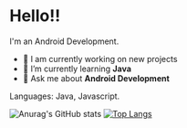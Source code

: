 <h1>Hello!!</h1>

I'm an Android Development.

- 🔭 I am currently working on new projects
- 🌱 I’m currently learning <b>Java</b>
- 💬 Ask me about <b>Android Development</b>

Languages:
Java, Javascript.

![Anurag's GitHub stats](https://github-readme-stats.vercel.app/api?username=angeladames0&show_icons=true&theme=algolia)
[![Top Langs](https://github-readme-stats.vercel.app/api/top-langs/?username=angeladames0&layout=compact&theme=algolia)](https://github.com/angeladames0/github-readme-stats)
